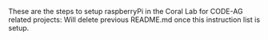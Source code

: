 These are the steps to setup raspberryPi in the Coral Lab for CODE-AG related projects:
Will delete previous README.md once this instruction list is setup.
